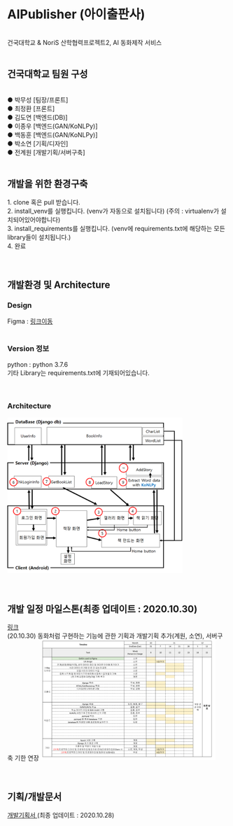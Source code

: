 # AIPublisher (아이출판사)
<br>건국대학교 & NoriS 산학협력프로젝트2, AI 동화제작 서비스
<br><br>
<h2>건국대학교 팀원 구성</h2><br>
● 박무성 [팀장/프론트]<br>
● 최정환 [프론트]<br>
● 김도연 [백엔드(DB)]<br>
● 이종우 [백엔드(GAN/KoNLPy)]<br>
● 백동훈 [백엔드(GAN/KoNLPy)]<br>
● 박소연 [기획/디자인]<br>
● 전계원 [개발기획/서버구축]<br><br>
<h2>개발을 위한 환경구축 </h2>
1. clone 혹은 pull 받습니다.<br>
2. install_venv를 실행킵니다. (venv가 자동으로 설치됩니다) (주의 : virtualenv가 설치되어있어야합니다)<br>
3. install_requirements를 실행킵니다. (venv에 requirements.txt에 해당하는 모든 library들이 설치됩니다.)<br>
4. 완료<br>
<br><br>
<h2>개발환경 및 Architecture</h2>
<h3> Design </h3>
Figma : <a href="https://www.figma.com/file/2I5e8nm2OY6eFbSoDcGAyc/story-making?node-id=0%3A1">링크이동</a><br><br>
<h3> Version 정보 </h3>
python : python 3.7.6<br>
기타 Library는 requirements.txt에 기재되어있습니다.<br>
<br><br>
<h3> Architecture </h3>
<img src="/readme/archi.png" width=400/><br>
<br><br>
<h2>개발 일정 마일스톤(최종 업데이트 : 2020.10.30)</h2>
<a href="https://docs.google.com/spreadsheets/d/1hevKGvI-bmilq7nAQvTttHMGRB8bzbCIXbjaxhf_FQc/edit#gid=398552217">링크</a><br>
(20.10.30) 동화처럼 구현하는 기능에 관한 기획과 개발기획 추가(계원, 소연), 서버구축 기한 연장
<img src="/readme/dev_milestone.png" width=400/><br>
<br><br>
<h2>기획/개발문서</h2>
<a href="https://github.com//EatTheCode/Project_homework/blob/master/readme/AIPublisher_Development_Plan.pptx?raw=true"> 개발기획서 </a> (최종 업데이트 : 2020.10.28)<br>
